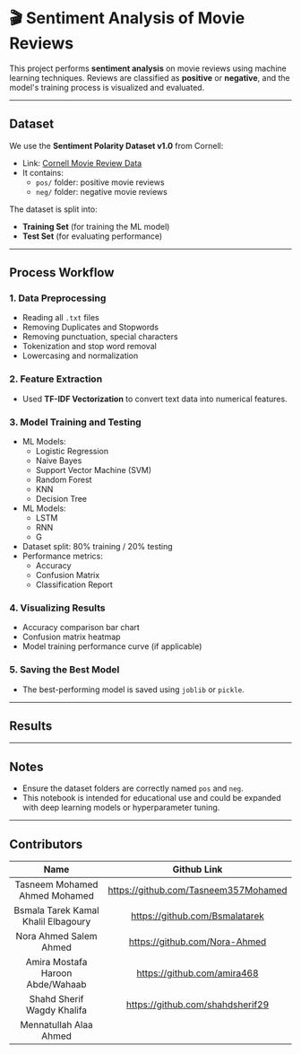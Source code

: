 # 🎬 Sentiment Analysis of Movie Reviews

This project performs **sentiment analysis** on movie reviews using machine learning techniques. Reviews are classified as **positive** or **negative**, and the model's training process is visualized and evaluated.

---

## Dataset

We use the **Sentiment Polarity Dataset v1.0** from Cornell:
- Link: [Cornell Movie Review Data](https://www.cs.cornell.edu/people/pabo/movie-review-data/)
- It contains:
  - `pos/` folder: positive movie reviews
  - `neg/` folder: negative movie reviews

The dataset is split into:
- **Training Set** (for training the ML model)
- **Test Set** (for evaluating performance)

---

## Process Workflow

### 1. **Data Preprocessing**
- Reading all `.txt` files
- Removing Duplicates and Stopwords
- Removing punctuation, special characters
- Tokenization and stop word removal
- Lowercasing and normalization

### 2. **Feature Extraction**
- Used **TF-IDF Vectorization** to convert text data into numerical features.

### 3. **Model Training and Testing**
- ML Models:
  - Logistic Regression
  - Naive Bayes
  - Support Vector Machine (SVM)
  - Random Forest
  - KNN
  - Decision Tree
- ML Models:
  - LSTM
  - RNN
  - G
- Dataset split: 80% training / 20% testing
- Performance metrics:
  - Accuracy
  - Confusion Matrix
  - Classification Report

### 4. **Visualizing Results**
- Accuracy comparison bar chart
- Confusion matrix heatmap
- Model training performance curve (if applicable)

### 5. **Saving the Best Model**
- The best-performing model is saved using `joblib` or `pickle`.

---

## Results

---

## Notes

- Ensure the dataset folders are correctly named `pos` and `neg`.
- This notebook is intended for educational use and could be expanded with deep learning models or hyperparameter tuning.

---
## Contributors
|                   Name                    |     Github Link    |
| :---------------------------------------: | :--------: |
|      Tasneem Mohamed Ahmed Mohamed     | https://github.com/Tasneem357Mohamed |
| Bsmala Tarek Kamal Khalil Elbagoury | https://github.com/Bsmalatarek |
|     Nora Ahmed Salem Ahmed   | https://github.com/Nora-Ahmed |
|          Amira Mostafa Haroon Abde/Wahaab          | https://github.com/amira468 |
|           Shahd Sherif Wagdy Khalifa          | https://github.com/shahdsherif29 |
|       Mennatullah Alaa Ahmed        |  |
